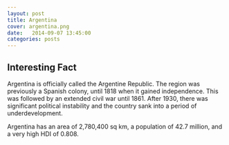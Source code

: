 ```yaml
---
layout: post
title: Argentina
cover: argentina.png
date:   2014-09-07 13:45:00
categories: posts
---
```


## Interesting Fact

Argentina is officially called the Argentine Republic. The region was previously a Spanish colony, until 1818 when it gained independence. This was followed by an extended civil war until 1861. After 1930, there was significant political instability and the country sank into a period of underdevelopment. 

Argentina has an area of 2,780,400 sq km, a population of 42.7 million, and a very high HDI of 0.808. 